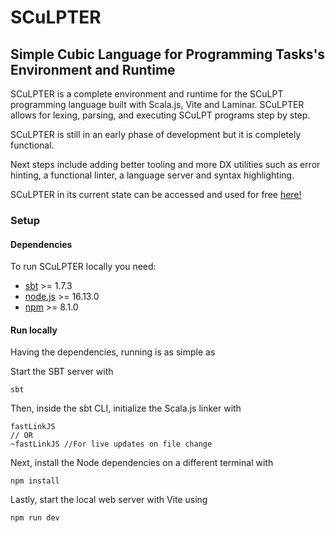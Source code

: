 # SCuLPTER

## Simple Cubic Language for Programming Tasks's Environment and Runtime

SCuLPTER is a complete environment and runtime for the SCuLPT programming language built with Scala.js, Vite and Laminar.
SCuLPTER allows for lexing, parsing, and executing SCuLPT programs step by step.

SCuLPTER is still in an early phase of development but it is completely functional.

Next steps include adding better tooling and more DX utilities such as error hinting, a functional linter, a language server and syntax highlighting.

SCuLPTER in its current state can be accessed and used for free [here!](https://darkoyd.github.io/SCuLPTER/)

### Setup

#### Dependencies

To run SCuLPTER locally you need:

- [sbt](https://www.scala-sbt.org/) >= 1.7.3
- [node.js](https://nodejs.org/en) >= 16.13.0
- [npm](https://www.npmjs.com/) >= 8.1.0

#### Run locally

Having the dependencies, running is as simple as

Start the SBT server with

```
sbt 
```

Then, inside the sbt CLI, initialize the Scala.js linker with

```
fastLinkJS
// OR
~fastLinkJS //For live updates on file change
```

Next, install the Node dependencies on a different terminal with

```
npm install
```


Lastly, start the local web server with Vite using

```
npm run dev
```
